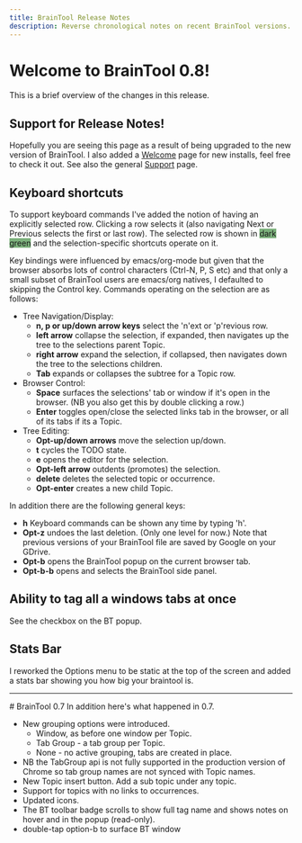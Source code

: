 ```yaml
---
title: BrainTool Release Notes
description: Reverse chronological notes on recent BrainTool versions.
---
```


# Welcome to BrainTool 0.8!
This is a brief overview of the changes in this release.

## Support for Release Notes!
Hopefully you are seeing this page as a result of being upgraded to the new version of BrainTool. I also added a [Welcome](welcome.md) page for new installs, feel free to check it out. See also the general [Support](../support.md) page.

## Keyboard shortcuts
To support keyboard commands I've added the notion of having an explicitly selected row. Clicking a row selects it (also navigating Next or Previous selects the first or last row). The selected row is shown in <span style="background-color:#7bb07b">dark green</span> and the selection-specific shortcuts operate on it. 

Key bindings were influenced by emacs/org-mode but given that the browser absorbs lots of control characters (Ctrl-N, P, S etc) and that only a small subset of BrainTool users are emacs/org natives, I defaulted to skipping the Control key. Commands operating on the selection are as follows:
  - Tree Navigation/Display:
    - <b>n, p or up/down arrow keys</b> select the 'n'ext or 'p'revious row.
    - <b>left arrow</b> collapse the selection, if expanded, then navigates up the tree to the selections parent Topic.
    - <b>right arrow</b> expand the selection, if collapsed, then navigates down the tree to the selections children.
    - <b>Tab</b> expands or collapses the subtree for a Topic row.
  - Browser Control:
    - <b>Space</b> surfaces the selections' tab or window if it's open in the browser. (NB you also get this by double clicking a row.)
    - <b>Enter</b> toggles open/close the selected links tab in the browser, or all of its tabs if its a Topic.
  - Tree Editing:
    - <b>Opt-up/down arrows</b> move the selection up/down.
    - <b>t</b> cycles the TODO state.
    - <b>e</b> opens the editor for the selection.
    - <b>Opt-left arrow</b> outdents (promotes) the selection.
    - <b>delete</b> deletes the selected topic or occurrence.
    - <b>Opt-enter</b> creates a new child Topic.

In addition there are the following general keys:
  - <b>h</b> Keyboard commands can be shown any time by typing 'h'.
  - <b>Opt-z</b> undoes the last deletion. (Only one level for now.) Note that previous versions of your BrainTool file are saved by Google on your GDrive.
  - <b>Opt-b</b> opens the BrainTool popup on the current browser tab.
  - <b>Opt-b-b</b> opens and selects the BrainTool side panel.

## Ability to tag all a windows tabs at once
See the checkbox on the BT popup.

## Stats Bar
I reworked the Options menu to be static at the top of the screen and added a stats bar showing you how big your braintool is.

<hr/>
# BrainTool 0.7
In addition here's what happened in 0.7.


- New grouping options were introduced. 
    - Window, as before one window per Topic. 
    - Tab Group - a tab group per Topic. 
    - None - no active grouping, tabs are created in place.
- NB the TabGroup api is not fully supported in the production version of Chrome so tab group names are not synced with Topic names.
- New Topic insert button. Add a sub topic under any topic.
- Support for topics with no links to occurrences.
- Updated icons. 
- The BT toolbar badge scrolls to show full tag name and shows notes on hover and in the popup (read-only).
- double-tap option-b to surface BT window
